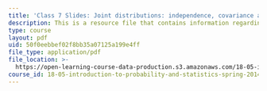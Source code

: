 ```yaml
---
title: 'Class 7 Slides: Joint distributions: independence, covariance and correlation'
description: This is a resource file that contains information regarding class 7.
type: course
layout: pdf
uid: 50f0eebbef02f8bb35a07125a199e4ff
file_type: application/pdf
file_location: >-
  https://open-learning-course-data-production.s3.amazonaws.com/18-05-introduction-to-probability-and-statistics-spring-2014/50f0eebbef02f8bb35a07125a199e4ff_MIT18_05S14_class7_slides.pdf
course_id: 18-05-introduction-to-probability-and-statistics-spring-2014
---
```

